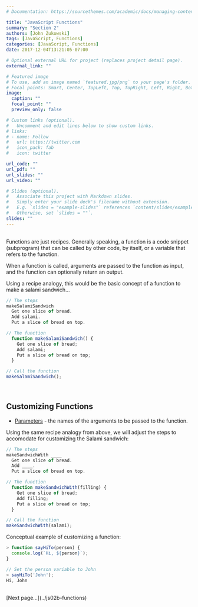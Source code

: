 ```yaml
---
# Documentation: https://sourcethemes.com/academic/docs/managing-content/

title: "JavaScript Functions"
summary: "Section 2"
authors: [John Zukowski]
tags: [JavaScript, Functions]
categories: [JavaScript, Functions]
date: 2017-12-04T13:21:05-07:00

# Optional external URL for project (replaces project detail page).
external_link: ""

# Featured image
# To use, add an image named `featured.jpg/png` to your page's folder.
# Focal points: Smart, Center, TopLeft, Top, TopRight, Left, Right, BottomLeft, Bottom, BottomRight.
image:
  caption: ""
  focal_point: ""
  preview_only: false

# Custom links (optional).
#   Uncomment and edit lines below to show custom links.
# links:
# - name: Follow
#   url: https://twitter.com
#   icon_pack: fab
#   icon: twitter

url_code: ""
url_pdf: ""
url_slides: ""
url_video: ""

# Slides (optional).
#   Associate this project with Markdown slides.
#   Simply enter your slide deck's filename without extension.
#   E.g. `slides = "example-slides"` references `content/slides/example-slides.md`.
#   Otherwise, set `slides = ""`.
slides: ""
---
```

<br>
Functions are just recipes. Generally speaking, a function is a code snippet (subprogram) that can be called by other code, by itself, or a variable that refers to the function.  

When a function is called, arguments are passed to the function as input, and the function can optionally return an output.  

Using a recipe analogy, this would be the basic concept of a function to make a salami sandwich...  

```javascript
// The steps
makeSalamiSandwich
  Get one slice of bread.
  Add salami.
  Put a slice of bread on top.

// The function
  function makeSalamiSandwich() {
    Get one slice of bread;
    Add salami;
    Put a slice of bread on top;
  }

// Call the function
makeSalamiSandwich();
```
<br>

## Customizing Functions
- [Parameters](https://developer.mozilla.org/en-US/docs/Web/JavaScript/Reference/Statements/function) - the names of the arguments to be passed to the function.  

Using the same recipe analogy from above, we will adjust the steps to accomodate for customizing the Salami sandwich:  

```javascript
// The steps
makeSandwichWith ____
  Get one slice of bread.
  Add ____.
  Put a slice of bread on top.

// The function
  function makeSandwichWith(filling) {
    Get one slice of bread;
    Add filling;
    Put a slice of bread on top;
  }

// Call the function
makeSandwichWith(salami);
```

Conceptual example of customizing a function:  
```javascript
> function sayHiTo(person) {
  console.log(`Hi, ${person}`);
}

// Set the person variable to John
> sayHiTo('John');
Hi, John
```
<br>
[Next page...](../js02b-functions)